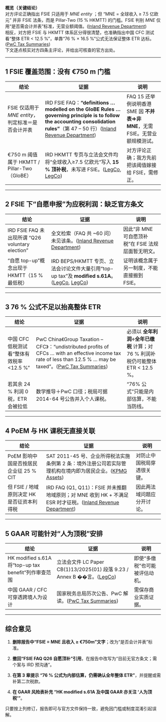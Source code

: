 **概览（关键结论）**  
对方评论正确指出 FSIE 只适用于 _MNE entity_ ；但 “MNE = 全球收入 ≥ 7.5 亿欧元” 并非 FSIE 法条，而是 Pillar-Two (15 % HKMTT) 的门槛。FSIE 判别 _MNE_ 仅用“是否需会计并表”标准，无营业额阈值。([Inland Revenue Department](https://www.ird.gov.hk/eng/faq/fsie.htm "FAQ on FSIE Regime - Frequently Asked Questions"))  
相反，对方把 FSIE 与 HKMTT 体系区分得很清楚，也准确指出中国 CFC 测试看“整体 ETR < 12.5 %”，单靠“76 % × 16.5 %”公式无法保证整体 ETR 达标。([PwC Tax Summaries](https://taxsummaries.pwc.com/peoples-republic-of-china/corporate/group-taxation?utm_source=chatgpt.com "China, People's Republic of - Corporate - Group taxation"))  
下文逐点核实对方四条主评论，并给出可核查的官方出处。

---

## 1 FSIE 覆盖范围：没有 €750 m 门槛

|结论|证据|说明|
|---|---|---|
|FSIE 仅适用于 _MNE entity_，判定标准＝是否会计并表|IRD FSIE FAQ：**“definitions … modelled on the GloBE Rules … governing principle is to follow the accounting consolidation rules”**（第 47 – 50 行）([Inland Revenue Department](https://www.ird.gov.hk/eng/faq/fsie.htm "FAQ on FSIE Regime - Frequently Asked Questions"))|FAQ 15 还举例说明香港 SME 因 **不并表⇒非 MNE**，无需 FSIE。无营业额规模测试。|
|€750 m 阈值属于 HKMTT / Pillar-Two（GloBE）|IRD HKMTT 专页与立法会文件均将“全球收入≥7.5 亿欧元”写入 **15 % 顶补税**，未写进 FSIE。([LegCo](https://www.legco.gov.hk/yr2024/english/bills/b202412271.pdf?utm_source=chatgpt.com "[PDF] Inland Revenue (Amendment) (Minimum"), [LegCo](https://www.legco.gov.hk/yr2025/english/bc/bc101/papers/bc101cb3-162-e.pdf?utm_source=chatgpt.com "[PDF] LC Paper No. CB(3)162/2025(01)"))|对方评论正确；我方先前把该阈值嫁接给 FSIE，需修正。|

---

## 2 FSIE 下“自愿申报”为应税利润：缺乏官方条文

|结论|证据|说明|
|---|---|---|
|IRD FSIE FAQ 未出现所谓 “Q26 voluntary election”|全文检索（FAQ 共 ~60 问）未见该条。([Inland Revenue Department](https://www.ird.gov.hk/eng/faq/fsie.htm "FAQ on FSIE Regime - Frequently Asked Questions"))|因此“非 MNE 可自愿顶补税”在 FSIE 法规层面暂无明文。|
|“自愿 top-up”概念出现于 HKMTT（15 % 最低税）|IRD BEPS/HKMTT 专页、立法会讨论文件大量引用“top-up tax”及 **modified s.61A**。([LegCo](https://www.legco.gov.hk/yr2024/english/panels/fa/papers/facb1-13-1-e.pdf?utm_source=chatgpt.com "[PDF] Implementation of Global Minimum Tax and Hong Kong Minimum ..."), [LegCo](https://www.legco.gov.hk/yr2024/english/bills/b202412271.pdf?utm_source=chatgpt.com "[PDF] Inland Revenue (Amendment) (Minimum"))|证明该概念属于另一制度，不能直接搬到 FSIE。|

---

## 3 76 % 公式不足以抬高整体 ETR

|结论|证据|说明|
|---|---|---|
|中国 CFC 低税测试看“整体有效税率<12.5 %”|PwC China《Group Taxation – CFC》：“undistributed profits of CFCs … with an effective income tax rate of less than 12.5 % … may be taxed”。([PwC Tax Summaries](https://taxsummaries.pwc.com/peoples-republic-of-china/corporate/group-taxation?utm_source=chatgpt.com "China, People's Republic of - Corporate - Group taxation"))|必须以 **全年利润÷全年已缴税** 计算；对 76 % 利润补税仍可能整体 ETR < 12.5 %。|
|若其余 24 % 利润 0 税，ETR 会被拉低|数学推导＋PwC 口径；税局可据 2014-64 号公告并入个人课税。|“76% 公式”只能是内部估算，不能当防线。|

---

## 4 PoEM 与 HK 课税无直接关联

|结论|证据|说明|
|---|---|---|
|PoEM 影响中国是否按居民企业征 25 % CIT|SAT 2011-45 号、企业所得税法实施条例第 2 条：境外注册公司若实际管理机构在境内即为居民企业。([KPMG Assets](https://assets.kpmg.com/content/dam/kpmg/pdf/2011/08/china-alert-1108-29-2.pdf?utm_source=chatgpt.com "[PDF] Further clarification on tax residency status of China-controlled ..."))|对防止中国税局穿透很关键。|
|但 FSIE / 地域原则决定 HK 是否征资本利得税|IRD FAQ (Q1, Q11)：FSIE 并未推翻地域原则；对 MNE 收到 HK + 不满足 ESR 时才征税。([Inland Revenue Department](https://www.ird.gov.hk/eng/faq/fsie.htm "FAQ on FSIE Regime - Frequently Asked Questions"))|因此两法域问题应分开讨论。|

---

## 5 GAAR 可能针对“人为顶税”安排

|结论|证据|说明|
|---|---|---|
|HK modified s.61A 将“top-up tax benefit”列作审查范围|立法会文件 LC Paper CB(1)13/2025(01) 段落 9.23 / Annex B ��言。([LegCo](https://www.legco.gov.hk/yr2024/english/panels/fa/papers/facb1-13-1-e.pdf "Comments on : Implementation of Global Minimum Tax and Hong Kong Minimum Top-up Tax"))|即使“多缴税”也可能被评估动机。|
|中国 GAAR / CFC 可穿透跨境人为设计|国家税务总局历次公告、PwC 解读。([PwC Tax Summaries](https://taxsummaries.pwc.com/peoples-republic-of-china/corporate/group-taxation?utm_source=chatgpt.com "China, People's Republic of - Corporate - Group taxation"))|需保存商业实质证据。|

---

## 综合意见

1. **删除报告中“FSIE = MNE 且收入 ≥ €750m”文字**；改为“是否会计并表”标准。
    
2. **撤回“FSIE FAQ Q26 自愿顶补”引用**，在报告中改写为“目前无官方条文；需个案与 IRD 预沟通”。
    
3. **在第 3 章提示 “76 % 公式为内部估算，仍需确认全年整体 ETR”**，并提醒或需补第二次税款。
    
4. **在 GAAR 风险表补充 “HK modified s.61A 及中国 GAAR 亦关注 ‘人为顶税’”**。
    

只要按上列修订，报告即可与官方文件保持一致，避免因门槛或制度混淆引起误解。